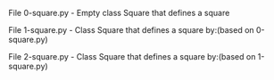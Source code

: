 File 0-square.py - Empty class Square that defines a square

File 1-square.py - Class Square that defines a square by:(based on 0-square.py)

File 2-square.py - Class Square that defines a square by:(based on 1-square.py)
